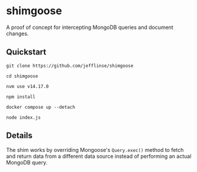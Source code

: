 # shimgoose

A proof of concept for intercepting MongoDB queries and document changes.

## Quickstart

    git clone https://github.com/jefflinse/shimgoose

    cd shimgoose

    nvm use v14.17.0

    npm install

    docker compose up --detach

    node index.js

## Details

The shim works by overriding Mongoose's `Query.exec()` method to fetch and return data from a different data source instead of performing an actual MongoDB query.
